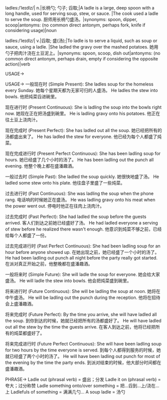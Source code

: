 ladles:/ˈleɪdlz/| n.|长柄勺; 勺子; 舀取;|A ladle is a large, deep spoon with a long handle, used for serving soup, stew, or sauce. |The cook used a ladle to serve the soup. 厨师用长柄勺盛汤。|synonyms: spoon, dipper, scoop|antonyms: (no common direct antonym, perhaps fork, knife if considering usage)|noun

ladles:/ˈleɪdlz/| v.|舀取; 盛(汤);|To ladle is to serve a liquid, such as soup or sauce, using a ladle. |She ladled the gravy over the mashed potatoes. 她用勺子把肉汁浇在土豆泥上。|synonyms: spoon, scoop, dish out|antonyms: (no common direct antonym, perhaps drain, empty if considering the opposite action)|verb


USAGE->

USAGE->
一般现在时 (Simple Present):
She ladles soup for the homeless every Sunday. 她每个星期天都为无家可归的人盛汤。
He ladles the stew into bowls. 他把炖菜舀进碗里。

现在进行时 (Present Continuous):
She is ladling the soup into the bowls right now. 她现在正在把汤盛到碗里。
He is ladling gravy onto his potatoes. 他正在往土豆上浇肉汁。

现在完成时 (Present Perfect):
She has ladled out all the soup. 她已经把所有的汤都盛出来了。
He has ladled the stew for everyone. 他已经为每个人都盛了炖菜。

现在完成进行时 (Present Perfect Continuous):
She has been ladling soup for hours. 她已经盛了几个小时的汤了。
He has been ladling out the punch all evening. 他整个晚上都在盛潘趣酒。


一般过去时 (Simple Past):
She ladled the soup quickly. 她很快地盛了汤。
He ladled some stew onto his plate. 他往盘子里盛了一些炖菜。

过去进行时 (Past Continuous):
She was ladling the soup when the phone rang.  电话响的时候她正在盛汤。
He was ladling gravy onto his meat when the power went out.  停电时他正在往肉上浇肉汁。

过去完成时 (Past Perfect):
She had ladled the soup before the guests arrived.  客人们到达之前她已经盛好了汤。
He had ladled everyone a serving of stew before he realized there wasn't enough. 他意识到炖菜不够之前，已经给每个人都盛了一份。


过去完成进行时 (Past Perfect Continuous):
She had been ladling soup for an hour before anyone showed up.  在她出现之前，她已经盛了一个小时的汤了。
He had been ladling out punch all night before the party really got started. 在派对真正开始之前，他整晚都在盛潘趣酒。


一般将来时 (Simple Future):
She will ladle the soup for everyone. 她会给大家盛汤。
He will ladle the stew into bowls. 他会把炖菜盛到碗里。

将来进行时 (Future Continuous):
She will be ladling the soup at noon. 她将在中午盛汤。
He will be ladling out the punch during the reception. 他将在招待会上盛潘趣酒。

将来完成时 (Future Perfect):
By the time you arrive, she will have ladled all the soup.  到你到达的时候，她就已经把所有的汤都盛好了。
He will have ladled out all the stew by the time the guests arrive.  在客人到达之前，他将已经把所有的炖菜都盛好了。


将来完成进行时 (Future Perfect Continuous):
She will have been ladling soup for two hours by the time everyone is served.  到每个人都得到服务的时候，她就已经盛了两个小时的汤了。
He will have been ladling out punch for most of the evening by the time the party ends. 到派对结束的时候，他大部分时间都在盛潘趣酒。


PHRASE->
Ladle out (phrasal verb) =  盛出；分发
Ladle it on (phrasal verb) =  夸大；过分称赞
Ladle something onto/over something = 把…舀到…上/浇在…上
Ladlefuls of something =  满满几勺…
A soup ladle =  汤勺
